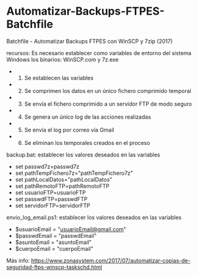 # Automatizar-Backups-FTPES-Batchfile
Batchfile - Automatizar Backups FTPES con WinSCP y 7zip (2017)

recursos: Es necesario establecer como variables de entorno del sistema Windows los binarios: WinSCP.com y 7z.exe

- 1. Se establecen las variables
- 2. Se comprimen los datos en un único fichero comprimido temporal
- 3. Se envía el fichero comprimido a un servidor FTP de modo seguro
- 4. Se genera un único log de las acciones realizadas
- 5. Se envía el log por correo vía Gmail
- 6. Se eliminan los temporales creados en el proceso

backup.bat: establecer los valores deseados en las variables

- set passwd7z=passwd7z
- set pathTempFichero7z="pathTempFichero7z"
- set pathLocalDatos="pathLocalDatos"
- set pathRemotoFTP=pathRemotoFTP
- set usuarioFTP=usuarioFTP
- set passwdFTP=passwdFTP
- set servidorFTP=servidorFTP

envio_log_email.ps1: establecer los valores deseados en las variables

- $usuarioEmail = "usuarioEmail@gmail.com" 
- $passwdEmail = "passwdEmail"
- $asuntoEmail = "asuntoEmail"
- $cuerpoEmail = "cuerpoEmail"

Más info: https://www.zonasystem.com/2017/07/automatizar-copias-de-seguridad-ftps-winscp-taskschd.html
